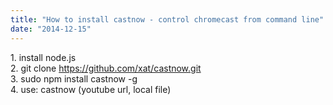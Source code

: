 ```yaml
---
title: "How to install castnow - control chromecast from command line"
date: "2014-12-15"
---
```


1\. install node.js  
2\. git clone https://github.com/xat/castnow.git  
3\. sudo npm install castnow -g  
4\. use: castnow (youtube url, local file)
